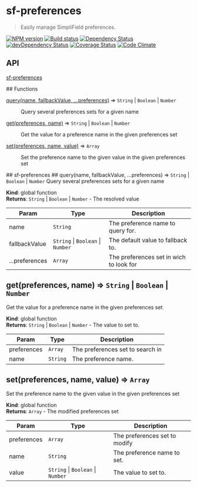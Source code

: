 # sf-preferences
> Easily manage SimpliField preferences.

[![NPM version](https://badge.fury.io/js/sf-preferences.svg)](https://npmjs.org/package/sf-preferences) [![Build status](https://secure.travis-ci.org/SimpliField/sf-preferences.svg)](https://travis-ci.org/SimpliField/sf-preferences) [![Dependency Status](https://david-dm.org/SimpliField/sf-preferences.svg)](https://david-dm.org/SimpliField/sf-preferences) [![devDependency Status](https://david-dm.org/SimpliField/sf-preferences/dev-status.svg)](https://david-dm.org/SimpliField/sf-preferences#info=devDependencies) [![Coverage Status](https://coveralls.io/repos/SimpliField/sf-preferences/badge.svg?branch=master)](https://coveralls.io/r/SimpliField/sf-preferences?branch=master) [![Code Climate](https://codeclimate.com/github/SimpliField/sf-preferences.svg)](https://codeclimate.com/github/SimpliField/sf-preferences)

## API
<dl>
<dt><a href="#module_sf-preferences">sf-preferences</a></dt>
<dd></dd>
</dl>
## Functions
<dl>
<dt><a href="#query">query(name, fallbackValue, ...preferences)</a> ⇒ <code>String</code> | <code>Boolean</code> | <code>Number</code></dt>
<dd><p>Query several preferences sets for a given name</p>
</dd>
<dt><a href="#get">get(preferences, name)</a> ⇒ <code>String</code> | <code>Boolean</code> | <code>Number</code></dt>
<dd><p>Get the value for a preference name in the given preferences set</p>
</dd>
<dt><a href="#set">set(preferences, name, value)</a> ⇒ <code>Array</code></dt>
<dd><p>Set the preference name to the given value in the given preferences set</p>
</dd>
</dl>
<a name="module_sf-preferences"></a>
## sf-preferences
<a name="query"></a>
## query(name, fallbackValue, ...preferences) ⇒ <code>String</code> &#124; <code>Boolean</code> &#124; <code>Number</code>
Query several preferences sets for a given name

**Kind**: global function  
**Returns**: <code>String</code> &#124; <code>Boolean</code> &#124; <code>Number</code> - The resolved value  

| Param | Type | Description |
| --- | --- | --- |
| name | <code>String</code> | The preference name to query for. |
| fallbackValue | <code>String</code> &#124; <code>Boolean</code> &#124; <code>Number</code> | The default value to fallback to. |
| ...preferences | <code>Array</code> | The preferences set in wich to look for |

<a name="get"></a>
## get(preferences, name) ⇒ <code>String</code> &#124; <code>Boolean</code> &#124; <code>Number</code>
Get the value for a preference name in the given preferences set

**Kind**: global function  
**Returns**: <code>String</code> &#124; <code>Boolean</code> &#124; <code>Number</code> - The value to set to.  

| Param | Type | Description |
| --- | --- | --- |
| preferences | <code>Array</code> | The preferences set to search in |
| name | <code>String</code> | The preference name. |

<a name="set"></a>
## set(preferences, name, value) ⇒ <code>Array</code>
Set the preference name to the given value in the given preferences set

**Kind**: global function  
**Returns**: <code>Array</code> - The modified preferences set  

| Param | Type | Description |
| --- | --- | --- |
| preferences | <code>Array</code> | The preferences set to modify |
| name | <code>String</code> | The preference name to set. |
| value | <code>String</code> &#124; <code>Boolean</code> &#124; <code>Number</code> | The value to set to. |
